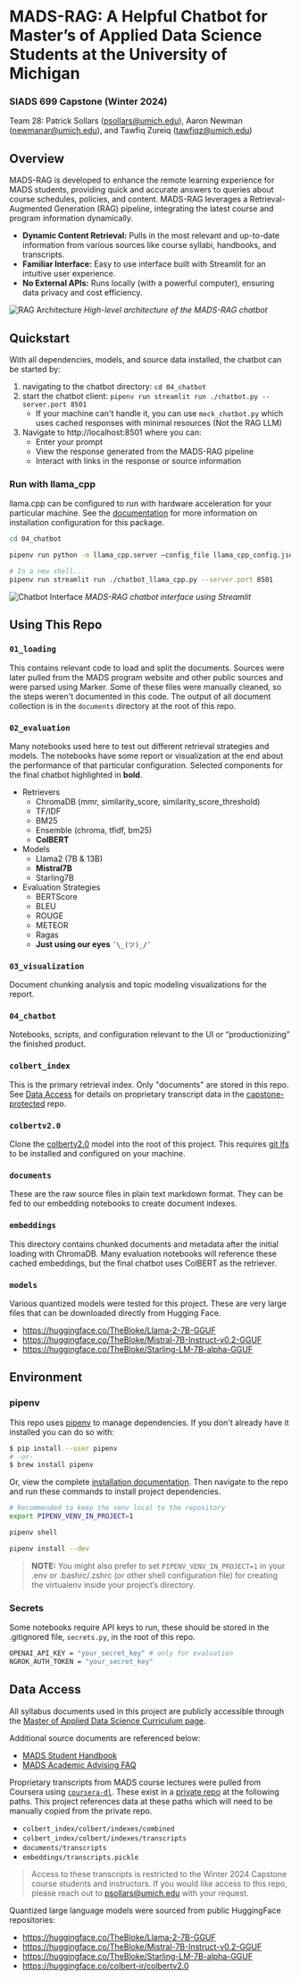 # MADS-RAG: A Helpful Chatbot for Master’s of Applied Data Science Students at the University of Michigan

### SIADS 699 Capstone (Winter 2024)

Team 28: Patrick Sollars (psollars@umich.edu), Aaron Newman (newmanar@umich.edu), and Tawfiq Zureiq (tawfiqz@umich.edu)

## Overview

MADS-RAG is developed to enhance the remote learning experience for MADS students, providing quick and accurate answers to queries about course schedules, policies, and content. MADS-RAG leverages a Retrieval-Augmented Generation (RAG) pipeline, integrating the latest course and program information dynamically.

- **Dynamic Content Retrieval:** Pulls in the most relevant and up-to-date information from various sources like course syllabi, handbooks, and transcripts.
- **Familiar Interface:** Easy to use interface built with Streamlit for an intuitive user experience.
- **No External APIs:** Runs locally (with a powerful computer), ensuring data privacy and cost efficiency.

![RAG Architecture](./03_visualization/RAG%20Architecture.jpeg)
_High-level architecture of the MADS-RAG chatbot_

## Quickstart

With all dependencies, models, and source data installed, the chatbot can be started by:

1. navigating to the chatbot directory: `cd 04_chatbot`
2. start the chatbot client: `pipenv run streamlit run ./chatbot.py --server.port 8501`
   - If your machine can't handle it, you can use `mock_chatbot.py` which uses cached responses with minimal resources (Not the RAG LLM)
3. Navigate to http://localhost:8501 where you can:
   - Enter your prompt
   - View the response generated from the MADS-RAG pipeline
   - Interact with links in the response or source information

### Run with llama_cpp

llama.cpp can be configured to run with hardware acceleration for your particular machine. See the [documentation](https://github.com/abetlen/llama-cpp-python?tab=readme-ov-file#installation-configuration) for more information on installation configuration for this package.

```sh
cd 04_chatbot

pipenv run python -m llama_cpp.server —config_file llama_cpp_config.json

# In a new shell...
pipenv run streamlit run ./chatbot_llama_cpp.py --server.port 8501
```

![Chatbot Interface](./03_visualization/chatbot_interface_demo.gif)
_MADS-RAG chatbot interface using Streamlit_

## Using This Repo

### `01_loading`

This contains relevant code to load and split the documents. Sources were later pulled from the MADS program website and other public sources and were parsed using Marker. Some of these files were manually cleaned, so the steps weren't documented in this code. The output of all document collection is in the `documents` directory at the root of this repo.

### `02_evaluation`

Many notebooks used here to test out different retrieval strategies and models. The notebooks have some report or visualization at the end about the performance of that particular configuration. Selected components for the final chatbot highlighted in **bold**.

- Retrievers
  - ChromaDB (mmr, similarity_score, similarity_score_threshold)
  - TF/IDF
  - BM25
  - Ensemble (chroma, tfidf, bm25)
  - **ColBERT**
- Models
  - Llama2 (7B & 13B)
  - **Mistral7B**
  - Starling7B
- Evaluation Strategies
  - BERTScore
  - BLEU
  - ROUGE
  - METEOR
  - Ragas
  - **Just using our eyes** `¯\_(ツ)_/¯`

### `03_visualization`

Document chunking analysis and topic modeling visualizations for the report.

### `04_chatbot`

Notebooks, scripts, and configuration relevant to the UI or “productionizing” the finished product.

### `colbert_index`

This is the primary retrieval index. Only "documents" are stored in this repo. See [Data Access](#data-access) for details on proprietary transcript data in the [capstone-protected](https://github.com/psollars/capstone-protected) repo.

### `colbertv2.0`

Clone the [colbertv2.0](https://huggingface.co/colbert-ir/colbertv2.0) model into the root of this project. This requires [git lfs](https://git-lfs.com/) to be installed and configured on your machine.

### `documents`

These are the raw source files in plain text markdown format. They can be fed to our embedding notebooks to create document indexes.

### `embeddings`

This directory contains chunked documents and metadata after the initial loading with ChromaDB. Many evaluation notebooks will reference these cached embeddings, but the final chatbot uses ColBERT as the retriever.

### `models`

Various quantized models were tested for this project. These are very large files that can be downloaded directly from Hugging Face.

- https://huggingface.co/TheBloke/Llama-2-7B-GGUF
- https://huggingface.co/TheBloke/Mistral-7B-Instruct-v0.2-GGUF
- https://huggingface.co/TheBloke/Starling-LM-7B-alpha-GGUF

## Environment

### pipenv

This repo uses [pipenv](https://pipenv.pypa.io/en/latest/) to manage dependencies. If you don't already have it installed you can do so with:

```sh
$ pip install --user pipenv
# -or-
$ brew install pipenv
```

Or, view the complete [installation documentation](https://pipenv.pypa.io/en/latest/installation.html). Then navigate to the repo and run these commands to install project dependencies.

```sh
# Recommended to keep the venv local to the repository
export PIPENV_VENV_IN_PROJECT=1

pipenv shell

pipenv install --dev
```

> **NOTE:** You might also prefer to set `PIPENV_VENV_IN_PROJECT=1` in your .env or .bashrc/.zshrc (or other shell configuration file) for creating the virtualenv inside your project’s directory.

### Secrets

Some notebooks require API keys to run, these should be stored in the .gitignored file, `secrets.py`, in the root of this repo.

```sh
OPENAI_API_KEY = "your_secret_key" # only for evaluation
NGROK_AUTH_TOKEN = "your_secret_key"
```

## Data Access

All syllabus documents used in this project are publicly accessible through the [Master of Applied Data Science Curriculum page](https://www.si.umich.edu/programs/master-applied-data-science/curriculum/mads-courses).

Additional source documents are referenced below:

- [MADS Student Handbook](https://docs.google.com/document/d/1YEOcpdONdme5kmpNEnZpdbJeVFhEIw1pS0wq16QdH1I/edit)
- [MADS Academic Advising FAQ](https://docs.google.com/document/d/1A3zdTF0AYQY_zzD2-OlpSHeDxnWqFVEhXl446SyT_pA/edit)

Proprietary transcripts from MADS course lectures were pulled from Coursera using [`coursera-dl`](https://github.com/coursera-dl/coursera-dl). These exist in a [private repo](https://github.com/psollars/capstone-protected) at the following paths. This project references data at these paths which will need to be manually copied from the private repo.

- `colbert_index/colbert/indexes/combined`
- `colbert_index/colbert/indexes/transcripts`
- `documents/transcripts`
- `embeddings/transcripts.pickle`

> Access to these transcripts is restricted to the Winter 2024 Capstone course students and instructors. If you would like access to this repo, please reach out to [psollars@umich.edu](mailto:psollars@umich.edu) with your request.

Quantized large language models were sourced from public HuggingFace repositories:

- https://huggingface.co/TheBloke/Llama-2-7B-GGUF
- https://huggingface.co/TheBloke/Mistral-7B-Instruct-v0.2-GGUF
- https://huggingface.co/TheBloke/Starling-LM-7B-alpha-GGUF
- https://huggingface.co/colbert-ir/colbertv2.0
